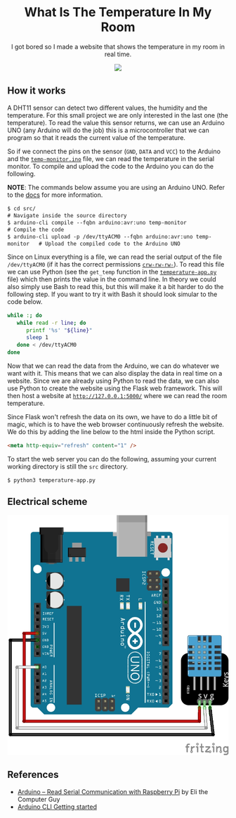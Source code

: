 <div align="center">
   <h1>
      What Is The Temperature In My Room
   </h1>
   <p align="center">
      I got bored so I made a website that shows the temperature in my room in real time.
   </p>
   <img src="./assets/website-preview.gif">
</div>

## How it works
A DHT11 sensor can detect two different values, the humidity and the temperature. For this small project we are only interested in the last one (the temperature).
To read the value this sensor returns, we can use an Arduino UNO (any Arduino will do the job) this is a microcontroller that we can program so that it reads the current value of the temperature.

So if we connect the pins on the sensor (`GND`, `DATA` and `VCC`) to the Arduino and the [`temp-monitor.ino`](./src/temp-monitor/temp-monitor.ino ) file, we can read the temperature in the serial monitor.
To compile and upload the code to the Arduino you can do the following.

**NOTE**: The commands below assume you are using an Arduino UNO. Refer to the [docs](https://arduino.github.io/arduino-cli/0.27/getting-started/) for more information.

```
$ cd src/                                                                  # Navigate inside the source directory
$ arduino-cli compile --fqbn arduino:avr:uno temp-monitor                  # Compile the code
$ arduino-cli upload -p /dev/ttyACM0 --fqbn arduino:avr:uno temp-monitor   # Upload the compiled code to the Arduino UNO
```

Since on Linux everything is a file, we can read the serial output of the file `/dev/ttyACM0` (if it has the correct permissions [`crw-rw-rw-`](https://forum.arduino.cc/t/permission-denied-on-dev-ttyacm0/475568/4)).
To read this file we can use Python (see the `get_temp` function in the [`temperature-app.py`](./src/temperature-app.py) file) which then prints the value in the command line. In theory we could also simply use Bash to read this, but this will make it a bit harder to do the following step. If you want to try it with Bash it should look simular to the code below.

```bash
while :; do
   while read -r line; do
      printf '%s' "${line}"
      sleep 1
   done < /dev/ttyACM0
done
```

Now that we can read the data from the Arduino, we can do whatever we want with it.
This means that we can also display the data in real time on a website.
Since we are already using Python to read the data, we can also use Python to create the website using the Flask web framework.
This will then host a website at [`http://127.0.0.1:5000/`](http://127.0.0.1:5000/) where we can read the room temperature.

Since Flask won't refresh the data on its own, we have to do a little bit of magic, which is to have the web browser continuously refresh the website. We do this by adding the line below to the html inside the Python script.

```html
<meta http-equiv="refresh" content="1" />
```

To start the web server you can do the following, assuming your current working directory is still the `src` directory.

```
$ python3 temperature-app.py
```

## Electrical scheme

![Electrical Scheme](./schemes/electrical.jpg)

## References

- [Arduino – Read Serial Communication with Raspberry Pi](https://www.elithecomputerguy.com/2020/12/arduino-read-serial-communication-with-raspberry-pi/) by Eli the Computer Guy
- [Arduino CLI Getting started](https://arduino.github.io/arduino-cli/0.27/getting-started/)

